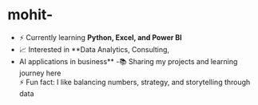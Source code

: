 # mohit-
 -  ⚡ Currently learning **Python, Excel, and Power BI**
 - 📈 Interested in **Data Analytics, Consulting,
 - AI applications in business**
-📚 Sharing my projects and learning journey here   
 ⚡ Fun fact: I like balancing numbers, strategy, and storytelling through data  
